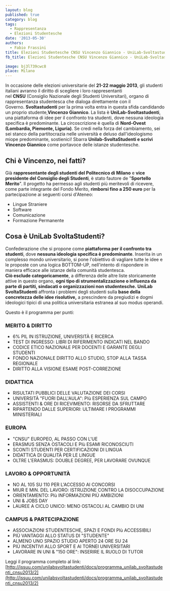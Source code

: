 ```yaml
---
layout: blog
published: true
category: blog
tags:
  - Rappresentanza
  - Elezioni Studentesche
date: '2013-05-30'
authors:
  - Fabio Frassini
title: Elezioni Studentesche CNSU Vincenzo Giannico - UniLab-Svoltastudenti
fb_title: Elezioni Studentesche CNSU Vincenzo Giannico - UniLab-Svoltastudenti

image: bj3l739cwc8
place: Milano
---
```


In occasione delle elezioni universitarie del **21-22 maggio 2013**, gli studenti italiani avranno il diritto di scegliere i loro rappresentanti nel **CNSU** (Consiglio Nazionale degli Studenti Universitari), organo di rappresentanza studentesca che dialoga direttamente con il Governo. **Svoltastudenti** per la prima volta entra in questa sfida candidando un proprio studente,**Vincenzo Giannico**. La lista è **UniLab-Svoltastudenti**, una piattaforma di idee per il confronto tra studenti, dove nessuna ideologia specifica è predominante. La circoscrizione è quella di **Nord-Ovest (Lombardia, Piemonte, Liguria)**. Se credi nella forza del cambiamento, sei sei stanco della partitocrazia nelle università e deluso dall'ideologismo miope predominante, sostienici! Sbarra **Unilab-SvoltaStudenti e scrivi Vincenzo Giannico** come portavoce delle istanze studentesche.

Chi è Vincenzo, nei fatti?
--------------------------

Già **rappresentante degli studenti del Politecnico di Milano** e **vice presidente del Consiglio degli Studenti**, è stato fautore de "**Sportello Merito**". Il progetto ha permesso agli studenti più meritevoli di ricevere, come parte integrante del Fondo Merito, **rimborsi fino a 250 euro** per la partecipazione ai seguenti corsi d'Ateneo:

*   Lingue Straniere
*   Software
*   Comunicazione
*   Formazione Permanente

Cosa è UniLab SvoltaStudenti?
-----------------------------

Confederazione che si propone come **piattaforma per il confronto tra studenti**, dove **nessuna ideologia specifica è predominante**. Inserita in un complesso mondo universitario, si pone l'obiettivo di vagliare tutte le idee e le proposte con una logica BOTTOM-UP, nell'intento di rispondere in maniera efficace alle istanze della comunità studentesca.   
**Ciò esclude categoricamente**, a differenza delle altre liste storicamente attive in questo organo, **ogni tipo di strumentalizzazione o influenza da parte di partiti, sindacati o organizzazioni non studentesche.** **UniLab SvoltaStudenti** affronta i problemi degli studenti sulla **base della concretezza delle idee risolutive,** a prescindere da pregiudizi e dogmi ideologici tipici di una politica universitaria estranea al suo modus operandi.

Questo è il programma per punti:

### MERITO & DIRITTO

*   6% PIL IN ISTRUZIONE, UNIVERSITÀ E RICERCA 
*   TEST DI INGRESSO: LIBRI DI RIFERIMENTO INDICATI NEL BANDO 
*   CODICE ETICO NAZIONALE PER DOCENTI E GARANTE DEGLI STUDENTI
*   FONDO NAZIONALE DIRITTO ALLO STUDIO, STOP ALLA TASSA REGIONALE
*   DIRITTO ALLA VISIONE ESAME POST-CORREZIONE

### DIDATTICA

*   RISULTATI PUBBLICI DELLE VALUTAZIONE DEI CORSI
*   UNIVERSITÀ "FUORI DALL'AULA": PIù ESPERIENZA SUL CAMPO
*   ASSISTENTI & ORE DI RICEVIMENTO: RISORSE DA SFRUTTARE
*   RIPARTENDO DALLE SUPERIORI: ULTIMARE I PROGRAMMI MINISTERIALI

### EUROPA

*   "CNSU" EUROPEO, AL PASSO CON L'UE
*   ERASMUS SENZA OSTACOLI E PIù ESAMI RICONOSCIUTI
*   SCONTI STUDENTI PER CERTIFICAZIONI DI LINGUA
*   DIDATTICA DI QUALITÀ PER LE LINGUE
*   OLTRE L'ERASMUS: DOUBLE DEGREE, PER LAVORARE OVUNQUE

### LAVORO & OPPORTUNITÀ

*   NO AL 105 SU 110 PER L'ACCESSO AI CONCORSI
*   MIUR E MIN. DEL LAVORO: ISTRUZIONE CONTRO LA DISOCCUPAZIONE
*   ORIENTAMENTO: PIù INFORMAZIONI PIÙ AMBIZIONI
*   UNI & JOBS DAY
*   LAUREE A CICLO UNICO: MENO OSTACOLI AL CAMBIO DI UNI

### CAMPUS & PARTECIPAZIONE

*   ASSOCIAZIONI STUDENTESCHE, SPAZI E FONDI PIù ACCESSIBILI
*   PIÙ VANTAGGI ALLO STATUS DI "STUDENTE" 
*   ALMENO UNO SPAZIO STUDIO APERTO 24 ORE SU 24
*   PIÙ INCENTIVI ALLO SPORT E AI TORNEI UNIVERSITARI
*   LAVORARE IN UNI & "150 ORE": INSERIRE IL RUOLO DI TUTOR

Leggi il programma completo al link:  
[http://issuu.com/unilabsvoltastudenti/docs/programma_unilab_svoltastudenti_cnsu2013/2](http://issuu.com/unilabsvoltastudenti/docs/programma_unilab_svoltastudenti_cnsu2013/2)
